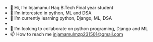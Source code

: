 - 👋 Hi, I’m Injamamul Haq B.Tech Final year student
- 👀 I’m interested in python, ML and DSA
- 🌱 I’m currently learning python, Django, ML, DSA
- 
- 💞️ I’m looking to collaborate on python programing, Django and ML
- 📫 How to reach me injamamulmzp231501@gmail.com

<!---
injamamul786/injamamul786 is a ✨ special ✨ repository because its `README.md` (this file) appears on your GitHub profile.
You can click the Preview link to take a look at your changes.
--->
